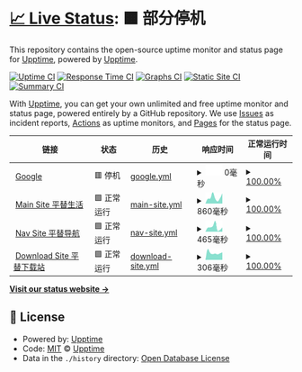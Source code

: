# [📈 Live Status](https://demo.upptime.js.org): <!--live status--> **🟧 部分停机**

This repository contains the open-source uptime monitor and status page for [Upptime](https://upptime.js.org), powered by [Upptime](https://github.com/upptime/upptime).

[![Uptime CI](https://github.com/edmondsket/upptime/workflows/Uptime%20CI/badge.svg)](https://github.com/edmondsket/upptime/actions?query=workflow%3A%22Uptime+CI%22)
[![Response Time CI](https://github.com/edmondsket/upptime/workflows/Response%20Time%20CI/badge.svg)](https://github.com/edmondsket/upptime/actions?query=workflow%3A%22Response+Time+CI%22)
[![Graphs CI](https://github.com/edmondsket/upptime/workflows/Graphs%20CI/badge.svg)](https://github.com/edmondsket/upptime/actions?query=workflow%3A%22Graphs+CI%22)
[![Static Site CI](https://github.com/edmondsket/upptime/workflows/Static%20Site%20CI/badge.svg)](https://github.com/edmondsket/upptime/actions?query=workflow%3A%22Static+Site+CI%22)
[![Summary CI](https://github.com/edmondsket/upptime/workflows/Summary%20CI/badge.svg)](https://github.com/edmondsket/upptime/actions?query=workflow%3A%22Summary+CI%22)

With [Upptime](https://upptime.js.org), you can get your own unlimited and free uptime monitor and status page, powered entirely by a GitHub repository. We use [Issues](https://github.com/upptime/upptime/issues) as incident reports, [Actions](https://github.com/edmondsket/upptime/actions) as uptime monitors, and [Pages](https://demo.upptime.js.org) for the status page.

<!--start: status pages-->
<!-- This summary is generated by Upptime (https://github.com/upptime/upptime) -->
<!-- Do not edit this manually, your changes will be overwritten -->
<!-- prettier-ignore -->
| 链接 | 状态 | 历史 | 响应时间 | 正常运行时间 |
| --- | ------ | ------- | ------------- | ------ |
| <img alt="" src="https://favicons.githubusercontent.com/www.goo000gle.cm" height="13"> [Google](https://www.goo000gle.cm) | 🟥 停机 | [google.yml](https://github.com/edmondsket/upptime/commits/HEAD/history/google.yml) | <details><summary><img alt="响应时间图像" src="./graphs/google/response-time-week.png" height="20"> 0毫秒</summary><br><a href="https://edmondsket.github.io/upptime/history/google"><img alt="响应时间 117" src="https://img.shields.io/endpoint?url=https%3A%2F%2Fraw.githubusercontent.com%2Fedmondsket%2Fupptime%2FHEAD%2Fapi%2Fgoogle%2Fresponse-time.json"></a><br><a href="https://edmondsket.github.io/upptime/history/google"><img alt="24 小时响应时间 0" src="https://img.shields.io/endpoint?url=https%3A%2F%2Fraw.githubusercontent.com%2Fedmondsket%2Fupptime%2FHEAD%2Fapi%2Fgoogle%2Fresponse-time-day.json"></a><br><a href="https://edmondsket.github.io/upptime/history/google"><img alt="7 天正常运行时间 0" src="https://img.shields.io/endpoint?url=https%3A%2F%2Fraw.githubusercontent.com%2Fedmondsket%2Fupptime%2FHEAD%2Fapi%2Fgoogle%2Fresponse-time-week.json"></a><br><a href="https://edmondsket.github.io/upptime/history/google"><img alt="30天的正常运行时间 0" src="https://img.shields.io/endpoint?url=https%3A%2F%2Fraw.githubusercontent.com%2Fedmondsket%2Fupptime%2FHEAD%2Fapi%2Fgoogle%2Fresponse-time-month.json"></a><br><a href="https://edmondsket.github.io/upptime/history/google"><img alt="1年的正常运行时间 117" src="https://img.shields.io/endpoint?url=https%3A%2F%2Fraw.githubusercontent.com%2Fedmondsket%2Fupptime%2FHEAD%2Fapi%2Fgoogle%2Fresponse-time-year.json"></a></details> | <details><summary><a href="https://edmondsket.github.io/upptime/history/google">100.00%</a></summary><a href="https://edmondsket.github.io/upptime/history/google"><img alt="正常运行时间 100.00%" src="https://img.shields.io/endpoint?url=https%3A%2F%2Fraw.githubusercontent.com%2Fedmondsket%2Fupptime%2FHEAD%2Fapi%2Fgoogle%2Fuptime.json"></a><br><a href="https://edmondsket.github.io/upptime/history/google"><img alt="24 小时正常运行时间 100.00%" src="https://img.shields.io/endpoint?url=https%3A%2F%2Fraw.githubusercontent.com%2Fedmondsket%2Fupptime%2FHEAD%2Fapi%2Fgoogle%2Fuptime-day.json"></a><br><a href="https://edmondsket.github.io/upptime/history/google"><img alt="7 天正常运行时间 100.00%" src="https://img.shields.io/endpoint?url=https%3A%2F%2Fraw.githubusercontent.com%2Fedmondsket%2Fupptime%2FHEAD%2Fapi%2Fgoogle%2Fuptime-week.json"></a><br><a href="https://edmondsket.github.io/upptime/history/google"><img alt="30天的正常运行时间 100.00%" src="https://img.shields.io/endpoint?url=https%3A%2F%2Fraw.githubusercontent.com%2Fedmondsket%2Fupptime%2FHEAD%2Fapi%2Fgoogle%2Fuptime-month.json"></a><br><a href="https://edmondsket.github.io/upptime/history/google"><img alt="1年的正常运行时间 100.00%" src="https://img.shields.io/endpoint?url=https%3A%2F%2Fraw.githubusercontent.com%2Fedmondsket%2Fupptime%2FHEAD%2Fapi%2Fgoogle%2Fuptime-year.json"></a></details>
| <img alt="" src="https://favicons.githubusercontent.com/cheapy.top" height="13"> [Main Site 平替生活](https://cheapy.top) | 🟩 正常运行 | [main-site.yml](https://github.com/edmondsket/upptime/commits/HEAD/history/main-site.yml) | <details><summary><img alt="响应时间图像" src="./graphs/main-site/response-time-week.png" height="20"> 860毫秒</summary><br><a href="https://edmondsket.github.io/upptime/history/main-site"><img alt="响应时间 758" src="https://img.shields.io/endpoint?url=https%3A%2F%2Fraw.githubusercontent.com%2Fedmondsket%2Fupptime%2FHEAD%2Fapi%2Fmain-site%2Fresponse-time.json"></a><br><a href="https://edmondsket.github.io/upptime/history/main-site"><img alt="24 小时响应时间 1416" src="https://img.shields.io/endpoint?url=https%3A%2F%2Fraw.githubusercontent.com%2Fedmondsket%2Fupptime%2FHEAD%2Fapi%2Fmain-site%2Fresponse-time-day.json"></a><br><a href="https://edmondsket.github.io/upptime/history/main-site"><img alt="7 天正常运行时间 860" src="https://img.shields.io/endpoint?url=https%3A%2F%2Fraw.githubusercontent.com%2Fedmondsket%2Fupptime%2FHEAD%2Fapi%2Fmain-site%2Fresponse-time-week.json"></a><br><a href="https://edmondsket.github.io/upptime/history/main-site"><img alt="30天的正常运行时间 789" src="https://img.shields.io/endpoint?url=https%3A%2F%2Fraw.githubusercontent.com%2Fedmondsket%2Fupptime%2FHEAD%2Fapi%2Fmain-site%2Fresponse-time-month.json"></a><br><a href="https://edmondsket.github.io/upptime/history/main-site"><img alt="1年的正常运行时间 758" src="https://img.shields.io/endpoint?url=https%3A%2F%2Fraw.githubusercontent.com%2Fedmondsket%2Fupptime%2FHEAD%2Fapi%2Fmain-site%2Fresponse-time-year.json"></a></details> | <details><summary><a href="https://edmondsket.github.io/upptime/history/main-site">100.00%</a></summary><a href="https://edmondsket.github.io/upptime/history/main-site"><img alt="正常运行时间 99.70%" src="https://img.shields.io/endpoint?url=https%3A%2F%2Fraw.githubusercontent.com%2Fedmondsket%2Fupptime%2FHEAD%2Fapi%2Fmain-site%2Fuptime.json"></a><br><a href="https://edmondsket.github.io/upptime/history/main-site"><img alt="24 小时正常运行时间 100.00%" src="https://img.shields.io/endpoint?url=https%3A%2F%2Fraw.githubusercontent.com%2Fedmondsket%2Fupptime%2FHEAD%2Fapi%2Fmain-site%2Fuptime-day.json"></a><br><a href="https://edmondsket.github.io/upptime/history/main-site"><img alt="7 天正常运行时间 100.00%" src="https://img.shields.io/endpoint?url=https%3A%2F%2Fraw.githubusercontent.com%2Fedmondsket%2Fupptime%2FHEAD%2Fapi%2Fmain-site%2Fuptime-week.json"></a><br><a href="https://edmondsket.github.io/upptime/history/main-site"><img alt="30天的正常运行时间 99.69%" src="https://img.shields.io/endpoint?url=https%3A%2F%2Fraw.githubusercontent.com%2Fedmondsket%2Fupptime%2FHEAD%2Fapi%2Fmain-site%2Fuptime-month.json"></a><br><a href="https://edmondsket.github.io/upptime/history/main-site"><img alt="1年的正常运行时间 99.70%" src="https://img.shields.io/endpoint?url=https%3A%2F%2Fraw.githubusercontent.com%2Fedmondsket%2Fupptime%2FHEAD%2Fapi%2Fmain-site%2Fuptime-year.json"></a></details>
| <img alt="" src="https://favicons.githubusercontent.com/nav.cheapy.top" height="13"> [Nav Site 平替导航](https://nav.cheapy.top) | 🟩 正常运行 | [nav-site.yml](https://github.com/edmondsket/upptime/commits/HEAD/history/nav-site.yml) | <details><summary><img alt="响应时间图像" src="./graphs/nav-site/response-time-week.png" height="20"> 465毫秒</summary><br><a href="https://edmondsket.github.io/upptime/history/nav-site"><img alt="响应时间 360" src="https://img.shields.io/endpoint?url=https%3A%2F%2Fraw.githubusercontent.com%2Fedmondsket%2Fupptime%2FHEAD%2Fapi%2Fnav-site%2Fresponse-time.json"></a><br><a href="https://edmondsket.github.io/upptime/history/nav-site"><img alt="24 小时响应时间 437" src="https://img.shields.io/endpoint?url=https%3A%2F%2Fraw.githubusercontent.com%2Fedmondsket%2Fupptime%2FHEAD%2Fapi%2Fnav-site%2Fresponse-time-day.json"></a><br><a href="https://edmondsket.github.io/upptime/history/nav-site"><img alt="7 天正常运行时间 465" src="https://img.shields.io/endpoint?url=https%3A%2F%2Fraw.githubusercontent.com%2Fedmondsket%2Fupptime%2FHEAD%2Fapi%2Fnav-site%2Fresponse-time-week.json"></a><br><a href="https://edmondsket.github.io/upptime/history/nav-site"><img alt="30天的正常运行时间 355" src="https://img.shields.io/endpoint?url=https%3A%2F%2Fraw.githubusercontent.com%2Fedmondsket%2Fupptime%2FHEAD%2Fapi%2Fnav-site%2Fresponse-time-month.json"></a><br><a href="https://edmondsket.github.io/upptime/history/nav-site"><img alt="1年的正常运行时间 360" src="https://img.shields.io/endpoint?url=https%3A%2F%2Fraw.githubusercontent.com%2Fedmondsket%2Fupptime%2FHEAD%2Fapi%2Fnav-site%2Fresponse-time-year.json"></a></details> | <details><summary><a href="https://edmondsket.github.io/upptime/history/nav-site">100.00%</a></summary><a href="https://edmondsket.github.io/upptime/history/nav-site"><img alt="正常运行时间 99.76%" src="https://img.shields.io/endpoint?url=https%3A%2F%2Fraw.githubusercontent.com%2Fedmondsket%2Fupptime%2FHEAD%2Fapi%2Fnav-site%2Fuptime.json"></a><br><a href="https://edmondsket.github.io/upptime/history/nav-site"><img alt="24 小时正常运行时间 100.00%" src="https://img.shields.io/endpoint?url=https%3A%2F%2Fraw.githubusercontent.com%2Fedmondsket%2Fupptime%2FHEAD%2Fapi%2Fnav-site%2Fuptime-day.json"></a><br><a href="https://edmondsket.github.io/upptime/history/nav-site"><img alt="7 天正常运行时间 100.00%" src="https://img.shields.io/endpoint?url=https%3A%2F%2Fraw.githubusercontent.com%2Fedmondsket%2Fupptime%2FHEAD%2Fapi%2Fnav-site%2Fuptime-week.json"></a><br><a href="https://edmondsket.github.io/upptime/history/nav-site"><img alt="30天的正常运行时间 99.75%" src="https://img.shields.io/endpoint?url=https%3A%2F%2Fraw.githubusercontent.com%2Fedmondsket%2Fupptime%2FHEAD%2Fapi%2Fnav-site%2Fuptime-month.json"></a><br><a href="https://edmondsket.github.io/upptime/history/nav-site"><img alt="1年的正常运行时间 99.76%" src="https://img.shields.io/endpoint?url=https%3A%2F%2Fraw.githubusercontent.com%2Fedmondsket%2Fupptime%2FHEAD%2Fapi%2Fnav-site%2Fuptime-year.json"></a></details>
| <img alt="" src="https://favicons.githubusercontent.com/dl.ptlife.eu.org" height="13"> [Download Site 平替下载站](https://dl.ptlife.eu.org) | 🟩 正常运行 | [download-site.yml](https://github.com/edmondsket/upptime/commits/HEAD/history/download-site.yml) | <details><summary><img alt="响应时间图像" src="./graphs/download-site/response-time-week.png" height="20"> 306毫秒</summary><br><a href="https://edmondsket.github.io/upptime/history/download-site"><img alt="响应时间 349" src="https://img.shields.io/endpoint?url=https%3A%2F%2Fraw.githubusercontent.com%2Fedmondsket%2Fupptime%2FHEAD%2Fapi%2Fdownload-site%2Fresponse-time.json"></a><br><a href="https://edmondsket.github.io/upptime/history/download-site"><img alt="24 小时响应时间 325" src="https://img.shields.io/endpoint?url=https%3A%2F%2Fraw.githubusercontent.com%2Fedmondsket%2Fupptime%2FHEAD%2Fapi%2Fdownload-site%2Fresponse-time-day.json"></a><br><a href="https://edmondsket.github.io/upptime/history/download-site"><img alt="7 天正常运行时间 306" src="https://img.shields.io/endpoint?url=https%3A%2F%2Fraw.githubusercontent.com%2Fedmondsket%2Fupptime%2FHEAD%2Fapi%2Fdownload-site%2Fresponse-time-week.json"></a><br><a href="https://edmondsket.github.io/upptime/history/download-site"><img alt="30天的正常运行时间 330" src="https://img.shields.io/endpoint?url=https%3A%2F%2Fraw.githubusercontent.com%2Fedmondsket%2Fupptime%2FHEAD%2Fapi%2Fdownload-site%2Fresponse-time-month.json"></a><br><a href="https://edmondsket.github.io/upptime/history/download-site"><img alt="1年的正常运行时间 349" src="https://img.shields.io/endpoint?url=https%3A%2F%2Fraw.githubusercontent.com%2Fedmondsket%2Fupptime%2FHEAD%2Fapi%2Fdownload-site%2Fresponse-time-year.json"></a></details> | <details><summary><a href="https://edmondsket.github.io/upptime/history/download-site">100.00%</a></summary><a href="https://edmondsket.github.io/upptime/history/download-site"><img alt="正常运行时间 99.76%" src="https://img.shields.io/endpoint?url=https%3A%2F%2Fraw.githubusercontent.com%2Fedmondsket%2Fupptime%2FHEAD%2Fapi%2Fdownload-site%2Fuptime.json"></a><br><a href="https://edmondsket.github.io/upptime/history/download-site"><img alt="24 小时正常运行时间 100.00%" src="https://img.shields.io/endpoint?url=https%3A%2F%2Fraw.githubusercontent.com%2Fedmondsket%2Fupptime%2FHEAD%2Fapi%2Fdownload-site%2Fuptime-day.json"></a><br><a href="https://edmondsket.github.io/upptime/history/download-site"><img alt="7 天正常运行时间 100.00%" src="https://img.shields.io/endpoint?url=https%3A%2F%2Fraw.githubusercontent.com%2Fedmondsket%2Fupptime%2FHEAD%2Fapi%2Fdownload-site%2Fuptime-week.json"></a><br><a href="https://edmondsket.github.io/upptime/history/download-site"><img alt="30天的正常运行时间 99.75%" src="https://img.shields.io/endpoint?url=https%3A%2F%2Fraw.githubusercontent.com%2Fedmondsket%2Fupptime%2FHEAD%2Fapi%2Fdownload-site%2Fuptime-month.json"></a><br><a href="https://edmondsket.github.io/upptime/history/download-site"><img alt="1年的正常运行时间 99.76%" src="https://img.shields.io/endpoint?url=https%3A%2F%2Fraw.githubusercontent.com%2Fedmondsket%2Fupptime%2FHEAD%2Fapi%2Fdownload-site%2Fuptime-year.json"></a></details>

<!--end: status pages-->

[**Visit our status website →**](https://demo.upptime.js.org)

## 📄 License

- Powered by: [Upptime](https://github.com/upptime/upptime)
- Code: [MIT](./LICENSE) © [Upptime](https://upptime.js.org)
- Data in the `./history` directory: [Open Database License](https://opendatacommons.org/licenses/odbl/1-0/)
